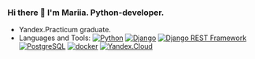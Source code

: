 ### Hi there 👋  I'm Mariia. Python-developer.
* Yandex.Practicum graduate.
* Languages and Tools: 
[![Python](https://img.shields.io/badge/-Python-464646?style=flat-square&logo=Python)](https://www.python.org/)
[![Django](https://img.shields.io/badge/-Django-464646?style=flat-square&logo=Django)](https://www.djangoproject.com/)
[![Django REST Framework](https://img.shields.io/badge/-Django%20REST%20Framework-464646?style=flat-square&logo=Django%20REST%20Framework)](https://www.django-rest-framework.org/)
[![PostgreSQL](https://img.shields.io/badge/-PostgreSQL-464646?style=flat-square&logo=PostgreSQL)](https://www.postgresql.org/)
[![docker](https://img.shields.io/badge/-Docker-464646?style=flat-square&logo=docker)](https://www.docker.com/)
[![Yandex.Cloud](https://img.shields.io/badge/-Yandex.Cloud-464646?style=flat-square&logo=Yandex.Cloud)](https://cloud.yandex.ru/)


<!--
**Masha-Starikova/Masha-Starikova** is a ✨ _special_ ✨ repository because its `README.md` (this file) appears on your GitHub profile.

Here are some ideas to get you started:

- 🔭 I’m currently working on ...
- 🌱 I’m currently learning ...
- 👯 I’m looking to collaborate on ...
- 🤔 I’m looking for help with ...
- 💬 Ask me about ...
- 📫 How to reach me: ...
- 😄 Pronouns: ...
- ⚡ Fun fact: ...
-->
